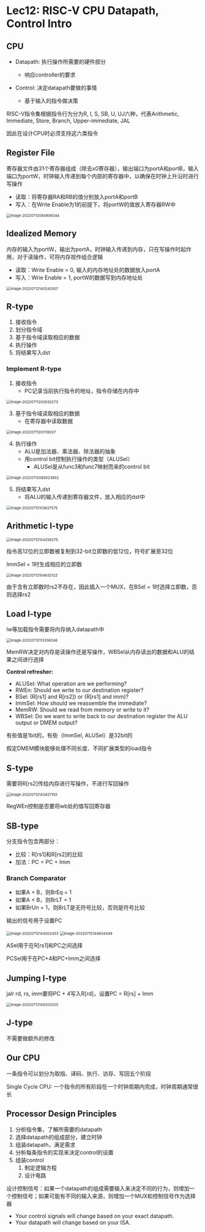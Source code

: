 # Lec12: RISC-V CPU Datapath, Control Intro

## CPU

- Datapath: 执行操作所需要的硬件部分
  - 响应controller的要求

- Control: 决定datapath要做的事情
  - 基于输入的指令做决策

RISC-V指令集根据指令行为分为R, I, S, SB, U, UJ六种，代表Arithmetic, Immediate, Store, Branch, Upper-immediate, JAL

因此在设计CPU时必须支持这六类指令

## Register File

寄存器文件由31个寄存器组成（除去x0寄存器），输出端口为portA和portB，输入端口为portW，时钟输入传递到每个内部的寄存器中，以确保在时钟上升沿时进行写操作

- 读取：将寄存器RA和RB的值分别放入portA和portB
- 写入：在Write Enable为1的前提下，将portW的值放入寄存器RW中

<img src="assets/image-20220712084906344.png" alt="image-20220712084906344" style="zoom:67%;" />

## Idealized Memory

内存的输入为portW，输出为portA，时钟输入传递到内存，只在写操作时起作用，对于读操作，可将内存视作组合逻辑

- 读取：Write Enable = 0, 输入的内存地址处的数据放入portA
- 写入：Wrie Enable = 1, portW的数据写到内存地址处

<img src="assets/image-20220712140242007.png" alt="image-20220712140242007" style="zoom:67%;" />

## R-type

1. 接收指令
2. 划分指令域
3. 基于指令域读取相应的数据
4. 执行操作
5. 将结果写入dst

### Implement R-type

1. 接收指令
   - PC记录当前执行指令的地址，指令存储在内存中

<img src="assets/image-20220711200632273.png" alt="image-20220711200632273" style="zoom:67%;" />

3. 基于指令域读取相应的数据
   - 在寄存器中读取数据

<img src="assets/image-20220711201118027.png" alt="image-20220711201118027" style="zoom:67%;" />

4. 执行操作
   - ALU是加法器、乘法器、除法器的抽象
   - 用control bit控制执行操作的类型（ALUSel）
     - ALUSel是从func3和func7映射而来的control bit

<img src="assets/image-20220712085023852.png" alt="image-20220712085023852" style="zoom:67%;" />

5. 将结果写入dst
   - 将ALU的输入传递到寄存器文件，放入相应的dst中

<img src="assets/image-20220712103627575.png" alt="image-20220712103627575" style="zoom:67%;" />

## Arithmetic I-type

<img src="assets/image-20220712104256275.png" alt="image-20220712104256275" style="zoom:67%;" />

指令高12位的立即数被复制到32-bit立即数的低12位，符号扩展至32位

ImmSel = 1时生成相应的立即数

<img src="assets/image-20220712104632122.png" alt="image-20220712104632122" style="zoom:67%;" />

由于含有立即数时rs2不存在，因此插入一个MUX，在BSel = 1时选择立即数，否则选择rs2

## Load I-type

lw等加载指令需要将内存纳入datapath中

<img src="assets/image-20220712113336246.png" alt="image-20220712113336246" style="zoom:67%;" />

MemRW决定对内存是读操作还是写操作，WBSel从内存读出的数据和ALU的结果之间进行选择

**Control refresher:**

- ALUSel: What operation are we performing?
- RWEn: Should we write to our destination register?
- BSel: (R[rs1] and R[rs2]) or (R[rs1] and imm)?
- ImmSel: How should we reassemble the immediate?
- MemRW: Should we read from memory or write to it?
- WBSel: Do we want to write back to our destination register the ALU output or DMEM output?

有些值是1bit的，有些（ImmSel, ALUSel）是32bit的

假定DMEM模块能够处理不同长度、不同扩展类型的load指令

## S-type

需要将R[rs2]传给内存进行写操作，不进行写回操作

<img src="assets/image-20220712143427155.png" alt="image-20220712143427155" style="zoom:67%;" />

RegWEn控制是否要将wb处的值写回寄存器

## SB-type

分支指令包含两部分：

- 比较：R[rs1]和R[rs2]的比较
- 加法：PC = PC + Imm

### Branch Comparator

- 如果A = B，则BrEq = 1
- 如果A < B，则BrLT = 1
- 如果BrUn = 1，则BrLT是无符号比较，否则是符号比较

输出的信号用于设置PC

<img src="assets/image-20220712144502433.png" alt="image-20220712144502433" style="zoom:67%;" />

<img src="assets/image-20220712144604449.png" alt="image-20220712144604449" style="zoom:67%;" />

ASel用于在R[rs1]和PC之间选择

PCSel用于在PC+4和PC+Imm之间选择

## Jumping I-type

jalr rd, rs, imm要将PC + 4写入R[rd]，设置PC = R[rs] + Imm

<img src="assets/image-20220712145203320.png" alt="image-20220712145203320" style="zoom:67%;" />

## J-type

不需要做额外的修改

## Our CPU

一条指令可以划分为取指、译码、执行、访存、写回五个阶段

Single Cycle CPU: 一个指令的所有阶段在一个时钟周期内完成，时钟周期通常很长

## Processor Design Principles

1. 分析指令集，了解所需要的datapath
2. 选择datapath的组成部分，建立时钟
3. 组装datapath，满足需求
4. 分析每条指令的实现来决定control的设置
5. 组装control
   1. 制定逻辑方程
   2. 设计电路

设计控制信号：如果一个datapath的组成需要输入来决定不同的行为，则增加一个控制信号；如果可能有不同的输入来源，则增加一个MUX和控制信号作为选择器

- Your control signals will change based on your exact datapath.
- Your datapath will change based on your ISA.
